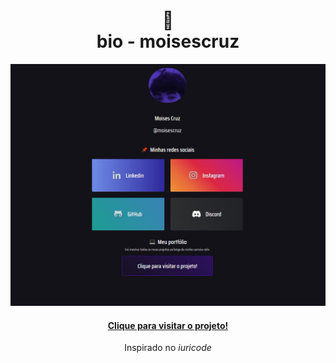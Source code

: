 <h1 align="center">
🔗<br>bio - moisescruz
</h1>

![Resultado final do projeto](assets/imagens/resultado.jpeg)

<h4 align="center"><a href="https://bio-tau.vercel.app/">Clique para visitar o projeto!</a></h4>

<p align="center">Inspirado no <i>iuricode</i></p>
